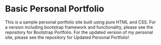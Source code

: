 # Basic Personal Portfolio
This is a sample personal portfolio site built using pure HTML and CSS. For a version including bootstrap framework and functionality, please see the repository for Bootstrap Portfolio. For the updated version of my personal site, please see the repository for Updated Personal Portfolio!
